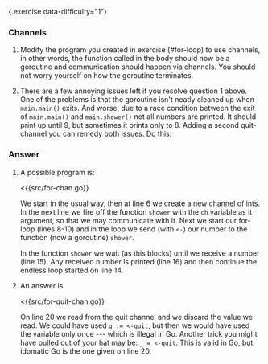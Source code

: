 {.exercise data-difficulty="1"}
### Channels

1. Modify the program you created in exercise (#for-loop) to use
   channels, in other words, the function called in the body should now be
   a goroutine and communication should happen via channels. You should not
   worry yourself on how the goroutine terminates.

2. There are a few annoying issues left if you resolve question 1 above. One of
   the problems is that the goroutine isn't neatly cleaned up when `main.main()`
   exits. And worse, due to a race condition between the exit of `main.main()`
   and `main.shower()` not all numbers are printed. It should print up until 9,
   but sometimes it prints only to 8. Adding a second quit-channel you can
   remedy both issues. Do this.

### Answer
1. A possible program is:

   <{{src/for-chan.go}}

   We start in the usual way, then at line 6 we create a new channel of
   ints. In the next line we fire off the function `shower` with
   the `ch` variable as it argument, so that we may communicate with
   it. Next we start our for-loop (lines 8-10) and in the loop
   we send (with `<-`) our number to the function (now a goroutine) `shower`.

   In the function `shower` we wait (as this blocks) until we receive a number
   (line 15). Any received number is printed (line 16) and then continue the
   endless loop started on line 14.

2. An answer is

   <{{src/for-quit-chan.go}}

   On line 20 we read from the quit channel and we discard the value we read. We
   could have used `q := <-quit`, but then we would have used the variable only
   once --- which is illegal in Go. Another trick you might have pulled out of
   your hat may be: `_ = <-quit`. This is valid in Go, but idomatic Go is the
   one given on line 20.
